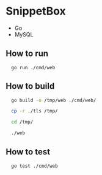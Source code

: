 # SnippetBox

- Go
- MySQL

## How to run

```terminal
  go run ./cmd/web
```

## How to build

```bash
  go build -o /tmp/web ./cmd/web/

  cp -r ./tls /tmp/

  cd /tmp/

  ./web
```

## How to test

```bash
  go test ./cmd/web
```
